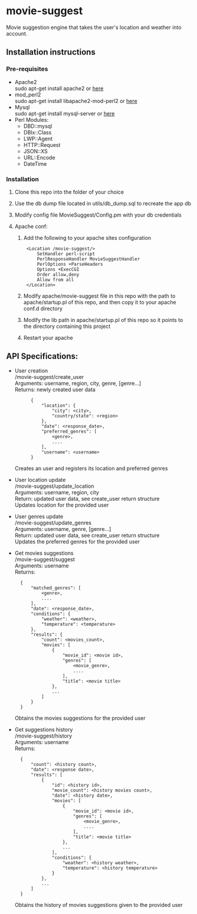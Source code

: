 movie-suggest
=============

Movie suggestion engine that takes the user's location and weather into account.


Installation instructions
-----------

### Pre-requisites  
* Apache2    
	sudo apt-get install apache2 or [here](http://httpd.apache.org/)
* mod_perl2   
	sudo apt-get install libapache2-mod-perl2 or [here](http://perl.apache.org/docs/2.0/user/intro/start_fast.html)
* Mysql   
	sudo apt-get install mysql-server or [here](http://dev.mysql.com/)
* Perl Modules:   
	* DBD::mysql
	* DBIx::Class  
	* LWP::Agent  
	* HTTP::Request  
	* JSON::XS  
	* URL::Encode  
	* DateTime  

### Installation  
1. Clone this repo into the folder of your choice
2. Use the db dump file located in utils/db_dump.sql to recreate the app db
3. Modify config file MovieSuggest/Config.pm with your db credentials
4. Apache conf:
	
	1. Add the following to your apache sites configuration

	    	<Location /movie-suggest/>  
	      		SetHandler perl-script  
	      		PerlResponseHandler MovieSuggestHandler  
	      		PerlOptions +ParseHeaders  
	      		Options +ExecCGI  
	      		Order allow,deny  
	      		Allow from all   
	    	</Location>  

    2. Modify apache/movie-suggest file in this repo with the path to apache/startup.pl of this repo, and then copy it to your apache conf.d directory  

    3. Modify the lib path in apache/startup.pl of this repo so it points to the directory containing this project   

    4. Restart your apache

API Specifications:
-----------

* User creation  
	/movie-suggest/create_user  
	Arguments: username, region, city, genre, [genre...]   
	Returns: newly created user data

			{
	    		"location": {
	        		"city": <city>,
	        		"country/state": <region>
	    		},
	    		"date": <response_date>,
	    		"preferred_genres": [
	        		<genre>,
	        		....
	    		],
	    		"username": <username>
			}

	Creates an user and registers its location and preferred genres  

* User location update  
	/movie-suggest/update_location  
	Arguments: username, region, city    
	Return: updated user data, see create_user return structure   
	Updates location for the provided user 

* User genres update  
	/movie-suggest/update_genres  
	Arguments: username, genre, [genre...]   
	Return: updated user data, see create_user return structure   
	Updates the preferred genres for the provided user  

* Get movies suggestions  
	/movie-suggest/suggest  
	Arguments: username  
	Returns:  

	    {
    		"matched_genres": [
        		<genre>,
        		.... 
    		],
    		"date": <response_date>,
    		"conditions": {
        		"weather": <weather>,
        		"temperature": <temperature>
    		},
    		"results": {
        		"count": <movies_count>,
        		"movies": [
            		{
                		"movie_id": <movie id>,
                		"genres": [
                    		<movie_genre>,
                    		....
                		],
                		"title": <movie title>
            		},
            		...
        		]
    		}
		}
	Obtains the movies suggestions for the provided user  

* Get suggestions history  
	/movie-suggest/history  
	Arguments: username   
	Returns:
	   
		{
		    "count": <history count>,
		    "date": <response date>,
		    "results": [
		        {
		            "id": <history id>,
		            "movie_count": <history movies count>,
		            "date": <history date>,
	        		"movies": [
	            		{
	                		"movie_id": <movie id>,
	                		"genres": [
	                    		<movie_genre>,
	                    		....
	                		],
	                		"title": <movie title>
	            		},
	            		...
	        		], 
		            "conditions": {
		                "weather": <history weather>,
		                "temperature": <history temperature>
		            }
		        },
		        ...
		    ]
		}	

	Obtains the history of movies suggestions given to the provided user   


